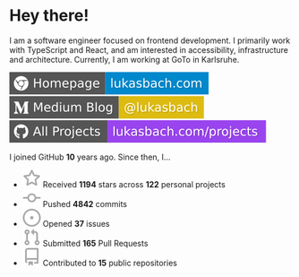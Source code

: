 # Hey there!

I am a software engineer focused on frontend development. I primarily work with TypeScript and React, and am interested in accessibility, infrastructure and architecture. Currently, I am working at GoTo in Karlsruhe.

[![Homepage](./icons/homepage.svg)](https://lukasbach.com)
[![Medium Blog](./icons/medium.svg)](https://medium.com/@lukasbach)
[![My Projects](./icons/projects.svg)](https://lukasbach.com/projects)

I joined GitHub **10** years ago. Since then, I...

- ![](./icons/star.svg) Received **1194** stars across **122** personal projects
- ![](./icons/commit.svg) Pushed **4842** commits
- ![](./icons/issues.svg) Opened **37** issues
- ![](./icons/pr.svg) Submitted **165** Pull Requests
- ![](./icons/repo.svg) Contributed to **15** public repositories
